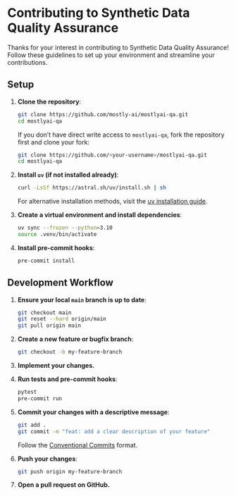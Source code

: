 # Contributing to Synthetic Data Quality Assurance

Thanks for your interest in contributing to Synthetic Data Quality Assurance! Follow these guidelines to set up your environment and streamline your contributions.

## Setup

1. **Clone the repository**:
   ```bash
   git clone https://github.com/mostly-ai/mostlyai-qa.git
   cd mostlyai-qa
   ```
   If you don’t have direct write access to `mostlyai-qa`, fork the repository first and clone your fork:
   ```bash
   git clone https://github.com/<your-username>/mostlyai-qa.git
   cd mostlyai-qa
   ```

2. **Install `uv` (if not installed already)**:
   ```bash
   curl -LsSf https://astral.sh/uv/install.sh | sh
   ```
   For alternative installation methods, visit the [uv installation guide](https://docs.astral.sh/uv/getting-started/installation/).

3. **Create a virtual environment and install dependencies**:
   ```bash
   uv sync --frozen --python=3.10
   source .venv/bin/activate
   ```

4. **Install pre-commit hooks**:
   ```bash
   pre-commit install
   ```

## Development Workflow

1. **Ensure your local `main` branch is up to date**:
   ```bash
   git checkout main
   git reset --hard origin/main
   git pull origin main
   ```

2. **Create a new feature or bugfix branch**:
   ```bash
   git checkout -b my-feature-branch
   ```

3. **Implement your changes.**

4. **Run tests and pre-commit hooks**:
   ```bash
   pytest
   pre-commit run
   ```

5. **Commit your changes with a descriptive message**:
   ```bash
   git add .
   git commit -m "feat: add a clear description of your feature"
   ```
   Follow the [Conventional Commits](https://gist.github.com/qoomon/5dfcdf8eec66a051ecd85625518cfd13) format.

6. **Push your changes**:
   ```bash
   git push origin my-feature-branch
   ```

7. **Open a pull request on GitHub.**
